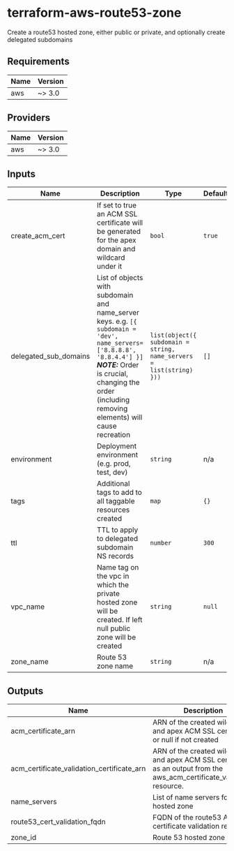 # terraform-aws-route53-zone

Create a route53 hosted zone, either public or private, and optionally create delegated subdomains

## Requirements

| Name | Version |
|------|---------|
| aws | ~> 3.0 |

## Providers

| Name | Version |
|------|---------|
| aws | ~> 3.0 |

## Inputs

| Name | Description | Type | Default | Required |
|------|-------------|------|---------|:--------:|
| create\_acm\_cert | If set to true an ACM SSL certificate will be generated for the apex domain and wildcard under it | `bool` | `true` | no |
| delegated\_sub\_domains | List of objects with subdomain and name\_server keys. e.g. `[{ subdomain = 'dev', name_servers=['8.8.8.8', '8.8.4.4'] }]` ***NOTE:*** Order is crucial, changing the order (including removing elements) will cause recreation | `list(object({ subdomain = string, name_servers = list(string) }))` | `[]` | no |
| environment | Deployment environment (e.g. prod, test, dev) | `string` | n/a | yes |
| tags | Additional tags to add to all taggable resources created | `map` | `{}` | no |
| ttl | TTL to apply to delegated subdomain NS records | `number` | `300` | no |
| vpc\_name | Name tag on the vpc in which the private hosted zone will be created. If left null public zone will be created | `string` | `null` | no |
| zone\_name | Route 53 zone name | `string` | n/a | yes |

## Outputs

| Name | Description |
|------|-------------|
| acm\_certificate\_arn | ARN of the created wildcard and apex ACM SSL certificate, or null if not created |
| acm\_certificate\_validation\_certificate\_arn | ARN of the created wildcard and apex ACM SSL certificate as an output from the aws\_acm\_certificate\_validation resource. |
| name\_servers | List of name servers for the hosted zone |
| route53\_cert\_validation\_fqdn | FQDN of the route53 ACM certificate validation record |
| zone\_id | Route 53 hosted zone id |

